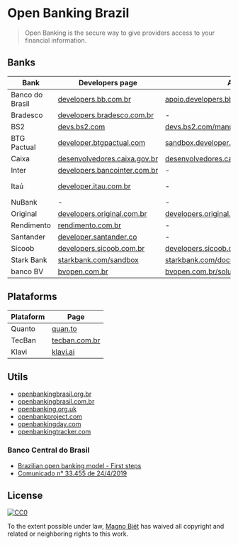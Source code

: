 # Open Banking Brazil

> Open Banking is the secure way to give providers access to your financial information.

## Banks

| Bank            | Developers page                                                                         | API reference                                                                                            | Status page                                                                                            |
| --------------- | --------------------------------------------------------------------------------------- | -------------------------------------------------------------------------------------------------------- | ------------------------------------------------------------------------------------------------------ |
| Banco do Brasil | [developers.bb.com.br](https://developers.bb.com.br/)                                   | [apoio.developers.bb.com.br](https://apoio.developers.bb.com.br/)                                        | -                                                                                                      |
| Bradesco        | [developers.bradesco.com.br](https://developers.bradesco.com.br/)                       | -                                                                                                        | -                                                                                                      |
| BS2             | [devs.bs2.com](https://devs.bs2.com/)                                                   | [devs.bs2.com/manual/banking/](https://devs.bs2.com/manual/banking/)                                     | -                                                                                                      |
| BTG Pactual     | [developer.btgpactual.com](https://developer.btgpactual.com/)                           | [sandbox.developer.btgpactual.com/admin/sandbox](https://sandbox.developer.btgpactual.com/admin/sandbox) | [status.btgpactual.com](https://status.btgpactual.com/)                                                |
| Caixa           | [desenvolvedores.caixa.gov.br](https://desenvolvedores.caixa.gov.br/)                   | [desenvolvedores.caixa.gov.br/documentation](https://desenvolvedores.caixa.gov.br/documentation)         | -                                                                                                      |
| Inter           | [developers.bancointer.com.br](https://developers.bancointer.com.br/)                   | -                                                                                                        | -                                                                                                      |
| Itaú            | [developer.itau.com.br](https://developer.itau.com.br/)                                 | -                                                                                                        | [developer.itau.com.br/api-catalog/openbanking](https://developer.itau.com.br/api-catalog/openbanking) |
| NuBank          | -                                                                                       | -                                                                                                        | -                                                                                                      |
| Original        | [developers.original.com.br](https://developers.original.com.br/)                       | [developers.original.com.br/docs](https://developers.original.com.br/docs)                               | -                                                                                                      |
| Rendimento      | [rendimento.com.br](https://www.rendimento.com.br/parceiros/apis-para-desenvolvedores/) | -                                                                                                        | -                                                                                                      |
| Santander       | [developer.santander.co](https://developer.santander.com/pt/brazil)                     | -                                                                                                        | -                                                                                                      |
| Sicoob          | [developers.sicoob.com.br](https://developers.sicoob.com.br/)                           | [developers.sicoob.com.br](https://developers.sicoob.com.br/#!/documentacao)                             | [status.sisbr.com.br](https://status.sisbr.com.br/)                                                    |
| Stark Bank      | [starkbank.com/sandbox](https://starkbank.com/sandbox)                                  | [starkbank.com/docs/api](https://starkbank.com/docs/api )                                                | [starkbank.com](status.starkbank.com)                                                                  |
| banco BV        | [bvopen.com.br](https://www.bvopen.com.br/)                                             | [bvopen.com.br/solucoes](https://bvopen.com.br/solucoes)                                                 | -                                                                                                      |

## Plataforms

| Plataform | Page                                                                         |
| --------- | ---------------------------------------------------------------------------- |
| Quanto    | [quan.to](https://quan.to/)                                                  |
| TecBan    | [tecban.com.br](https://www.tecban.com.br/produtos-e-solucoes/open-finance/) |
| Klavi     | [klavi.ai](https://klavi.ai/)                                                |

## Utils

- [openbankingbrasil.org.br](https://openbankingbrasil.org.br/)
- [openbankingbrasil.com.br](https://openbankingbrasil.com.br/)
- [openbanking.org.uk](https://www.openbanking.org.uk/)
- [openbankproject.com](https://www.openbankproject.com/)
- [openbankingday.com](https://openbankingday.com/)
- [openbankingtracker.com](https://www.openbankingtracker.com/)

### Banco Central do Brasil

- [Brazilian open banking model - First steps](https://www.bcb.gov.br/en/pressdetail/2284/nota)
- [Comunicado n° 33.455 de 24/4/2019 ](https://www.bcb.gov.br/estabilidadefinanceira/exibenormativo?tipo=Comunicado&numero=33455)

## License

[![CC0](https://mirrors.creativecommons.org/presskit/buttons/88x31/svg/cc-zero.svg)](https://creativecommons.org/publicdomain/zero/1.0/)

To the extent possible under law, [Magno Biét](https://github.com/magnobiet) has waived all copyright and related or neighboring rights to this work.
